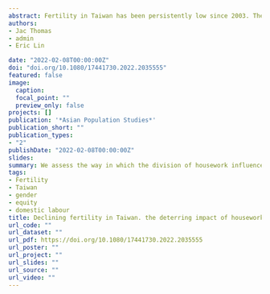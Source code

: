 ```yaml
---
abstract: Fertility in Taiwan has been persistently low since 2003. Theorists have attributed this to gender inequity in domestic labour, yet this relationship has not been statistically tested. We assess the way in which the division of housework influences the probability of having an additional child. We assess this relationship for a sample of childbearing-aged married couples, as well as for education- and employment-specific subgroups. We find evidence of impacts for university-educated and working-mother couples, and when survey respondents are wives rather than husbands. The probability of a university-educated and working-mother couple with an equal division of housework having a child within five years is 0.73, whereas the probability of a couple with the mean division of housework having a child is 0.39. This finding is significant at the 1 per cent level.
authors:
- Jac Thomas
- admin
- Eric Lin

date: "2022-02-08T00:00:00Z"
doi: "doi.org/10.1080/17441730.2022.2035555"
featured: false
image:
  caption: 
  focal_point: ""
  preview_only: false
projects: []
publication: '*Asian Population Studies*'
publication_short: ""
publication_types:
- "2"
publishDate: "2022-02-08T00:00:00Z"
slides: 
summary: We assess the way in which the division of housework influences the probability of having an additional child
tags:
- Fertility
- Taiwan
- gender 
- equity
- domestic labour
title: Declining fertility in Taiwan. the deterring impact of housework imbalance
url_code: ""
url_dataset: ""
url_pdf: https://doi.org/10.1080/17441730.2022.2035555
url_poster: ""
url_project: ""
url_slides: ""
url_source: ""
url_video: ""
---
```

